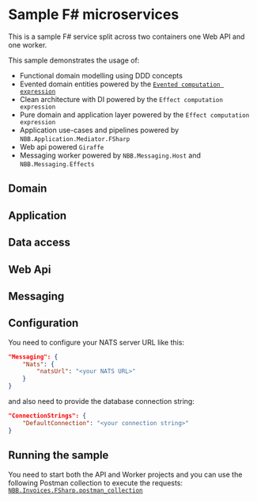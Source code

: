 # Sample F# microservices

This is a sample F# service split across two containers one Web API and one worker.

This sample demonstrates the usage of:
- Functional domain modelling using DDD concepts
- Evented domain entities powered by the [`Evented computation expression`](../../../src/Core/NBB.Core.Evented.FSharp#README.md)
- Clean architecture with DI powered by the `Effect computation expression`
- Pure domain and application layer powered by the `Effect computation expression`
- Application use-cases and pipelines powered by `NBB.Application.Mediator.FSharp`
- Web api powered `Giraffe`
- Messaging worker powered by `NBB.Messaging.Host` and `NBB.Messaging.Effects`

## Domain


## Application

## Data access

## Web Api

## Messaging


## Configuration
You need to configure your NATS server URL like this:
```json
"Messaging": {
    "Nats": {
        "natsUrl": "<your NATS URL>"
    }
}
```
and also need to provide the database connection string:
```json
"ConnectionStrings": {
    "DefaultConnection": "<your connection string>"
}
```

## Running the sample
You need to start both the API and Worker projects and you can use the following Postman collection to execute the requests: [`NBB.Invoices.FSharp.postman_collection`](NBB.Invoices.FSharp.postman_collection.json)